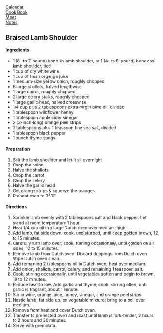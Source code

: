 [Calendar](https://github.com/vmsmith/EDT/blob/master/calendar)         
[Cook Book](https://github.com/vmsmith/CookBook/blob/master/README.md)       
[Meat](https://github.com/vmsmith/CookBook/blob/master/meat.md)     
[Notes](https://github.com/vmsmith/CookBook/blob/master/notes.md)       

## Braised Lamb Shoulder    

#### Ingredients    
* 1 (6- to 7-pound) bone-in lamb shoulder, or 1 (4- to 5-pound) boneless lamb shoulder, tied
* 1 cup of dry white wine
* 1 cup of fresh organge juice   
* 1 medium-size yellow onion, roughly chopped
* 6 large shallots, halved lengthwise
* 1 large carrot, roughly chopped
* 2 large celery stalks, roughly chopped
* 1 large garlic head, halved crosswise
* 1/4 cup plus 2 tablespoons extra-virgin olive oil, divided    
* 1 tablespoon wildflower honey    
* 1 tablespoon apple cider vinegar    
* 2 (3-inch-long) orange peel strips
* 2 tablespoons plus 1 teaspoon fine sea salt, divided
* 1 tablespoon black pepper
* 1 bunch thyme sprigs

#### Preparation   
1. Salt the lamb shoulder and let it sit overnight
2. Chop the onion
3. Halve the shallots
4. Chop the carrot
5. Chop the celery
6. Halve the garlic head
7. Get orange strips & squeeze the oranges   
8. Preheat oven to 350F 

#### Directions   
1. Sprinkle lamb evenly with 2 tablespoons salt and black pepper. Let stand at room temperature 1 hour.   
2. Heat 1/4 cup oil in a large Dutch oven over medium-high.
3. Add lamb, fat side down; cook, undisturbed, until deep golden brown, 12 to 15 minutes.
4. Carefully turn lamb over; cook, turning occasionally, until golden on all sides, 12 to 15 minutes.
5. Remove lamb from Dutch oven. Discard drippings from Dutch oven. Wipe Dutch oven clean.
6. Add remaining 2 tablespoons oil to Dutch oven; heat over medium.
7. Add onion, shallots, carrot, celery, and remaining 1 teaspoon salt.
8. Cook, stirring occasionally, until vegetables soften and begin to brown, 10 to 12 minutes.
9. Reduce heat to low. Add garlic and thyme; cook, stirring often, until garlic is fragrant, about 1 minute.
10. Stir in wine, orange juice, honey, vinegar, and orange peel strips.
11. Nestle lamb, fat side up, on vegetable mixture; bring to a boil over medium.
12. Remove from heat and cover Dutch oven.
13. Transfer to preheated oven and roast until lamb is fork-tender, 2 hours to 2 hours and 30 minutes.
14. Serve with gremolata.   

